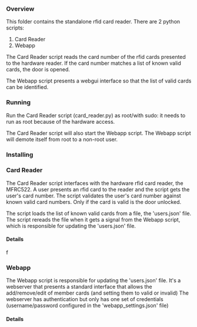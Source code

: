 ### Overview


This folder contains the standalone rfid card reader.
There are 2 python scripts:
  1. Card Reader
  2. Webapp 

The Card Reader script reads the card number of the rfid cards presented to the hardware reader.
If the card number matches a list of known valid cards, the door is opened.

The Webapp script presents a webgui interface so that the list of valid cards can be identified.


### Running

Run the Card Reader script (card_reader.py) as root/with sudo: it needs to run as root because of the hardware access.

The Card Reader script will also start the Webapp script.
The Webapp script will demote itself from root to a non-root user.


### Installing


### Card Reader
The Card Reader script interfaces with the hardware rfid card reader, the MFRC522.
A user presents an rfid card to the reader and the script gets the user's card number.
The script validates the user's card number against known valid card numbers. 
Only if the card is valid is the door unlocked. 

The script loads the list of known valid cards from a file, the 'users.json' file.
The script rereads the file when it gets a signal from the Webapp script, which is responsible for updating the 'users.json' file.


#### Details
f

### Webapp
The Webapp script is responsible for updating the 'users.json' file.
It's a webserver that presents a standard interface that allows the add/remove/edit of member cards (and setting them to valid or invalid)
The webserver has authentication but only has one set of credentials (username/password configured in the 'webapp_settings.json' file)


#### Details

